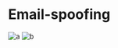 # Email-spoofing
![a](https://user-images.githubusercontent.com/83965492/130603680-11d54e57-ceef-475d-a031-25f62d5069bb.png)
![b](https://user-images.githubusercontent.com/83965492/130603684-97c1df8f-9024-4e89-aef4-93235da31f10.png)
